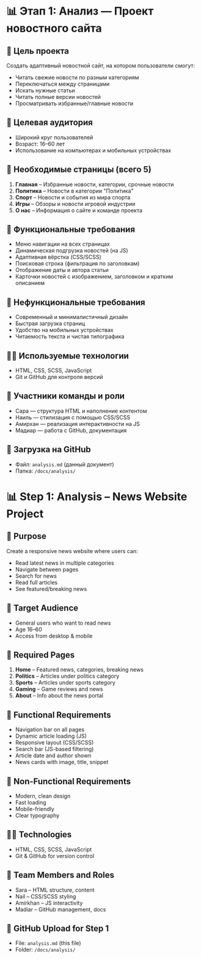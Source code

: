 # 📊 Этап 1: Анализ — Проект новостного сайта

## 🧠 Цель проекта
Создать адаптивный новостной сайт, на котором пользователи смогут:
- Читать свежие новости по разным категориям
- Переключаться между страницами
- Искать нужные статьи
- Читать полные версии новостей
- Просматривать избранные/главные новости

## 🎯 Целевая аудитория
- Широкий круг пользователей
- Возраст: 16–60 лет
- Использование на компьютерах и мобильных устройствах

## 📄 Необходимые страницы (всего 5)
1. **Главная** – Избранные новости, категории, срочные новости
2. **Политика** – Новости в категории "Политика"
3. **Спорт** – Новости и события из мира спорта
4. **Игры** – Обзоры и новости игровой индустрии
5. **О нас** – Информация о сайте и команде проекта

## 🔧 Функциональные требования
- Меню навигации на всех страницах
- Динамическая подгрузка новостей (на JS)
- Адаптивная вёрстка (CSS/SCSS)
- Поисковая строка (фильтрация по заголовкам)
- Отображение даты и автора статьи
- Карточки новостей с изображением, заголовком и кратким описанием

## 🎨 Нефункциональные требования
- Современный и минималистичный дизайн
- Быстрая загрузка страниц
- Удобство на мобильных устройствах
- Читаемость текста и чистая типографика

## 🧑‍💻 Используемые технологии
- HTML, CSS, SCSS, JavaScript
- Git и GitHub для контроля версий

## 🧱 Участники команды и роли
- Сара — структура HTML и наполнение контентом
- Наиль — стилизация с помощью CSS/SCSS
- Амирхан — реализация интерактивности на JS
- Мадиар — работа с GitHub, документация

## 📁 Загрузка на GitHub
- Файл: `analysis.md` (данный документ)
- Папка: `/docs/analysis/`



# 📊 Step 1: Analysis – News Website Project

## 🧠 Purpose
Create a responsive news website where users can:
- Read latest news in multiple categories
- Navigate between pages
- Search for news
- Read full articles
- See featured/breaking news

## 🎯 Target Audience
- General users who want to read news
- Age 16–60
- Access from desktop & mobile

## 📄 Required Pages
1. **Home** – Featured news, categories, breaking news
2. **Politics** – Articles under politics category
3. **Sports** – Articles under sports category
4. **Gaming** – Game reviews and news
5. **About** – Info about the news portal

## 🔧 Functional Requirements
- Navigation bar on all pages
- Dynamic article loading (JS)
- Responsive layout (CSS/SCSS)
- Search bar (JS-based filtering)
- Article date and author shown
- News cards with image, title, snippet

## 🎨 Non-Functional Requirements
- Modern, clean design
- Fast loading
- Mobile-friendly
- Clear typography

## 🧑‍💻 Technologies
- HTML, CSS, SCSS, JavaScript
- Git & GitHub for version control

## 🧱 Team Members and Roles
- Sara – HTML structure, content
- Nail – CSS/SCSS styling
- Amirkhan – JS interactivity
- Madiar – GitHub management, docs

## 📁 GitHub Upload for Step 1
- File: `analysis.md` (this file)
- Folder: `/docs/analysis/`
